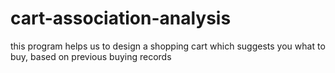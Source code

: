 # cart-association-analysis
this program helps us to design a shopping cart which suggests you what to buy, based on previous buying records
